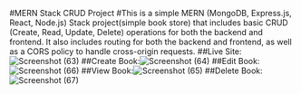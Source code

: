 #MERN Stack CRUD Project
#This is a simple MERN (MongoDB, Express.js, React, Node.js) Stack project(simple book store) that includes basic CRUD (Create, Read, Update, Delete) operations for both the backend and frontend. 
  It also includes routing for both the backend and frontend, as well as a CORS policy to handle cross-origin requests.
##Live Site:![Screenshot (63)](https://github.com/shikharpaudel/MERN-CRUD/assets/75170007/275bcf8e-13a9-4042-8c57-a8b73455480c)
##Create Book:![Screenshot (64)](https://github.com/shikharpaudel/MERN-CRUD/assets/75170007/3c190446-9401-448c-9043-3ef425099843)
##Edit Book:![Screenshot (66)](https://github.com/shikharpaudel/MERN-CRUD/assets/75170007/83574caf-e0ce-4600-b62a-cf2858c7df8e)
##View Book:![Screenshot (65)](https://github.com/shikharpaudel/MERN-CRUD/assets/75170007/12973136-5e3d-4fa7-8341-81bacaa0ebf5)
##Delete Book:![Screenshot (67)](https://github.com/shikharpaudel/MERN-CRUD/assets/75170007/96037b46-f073-4478-b6b1-ea33fc5d11c5)
